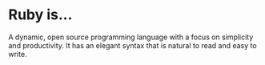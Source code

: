 # Ruby is...

A dynamic, open source programming language with a focus on simplicity and 
productivity. It has an elegant syntax that is natural to read and easy to write. 
